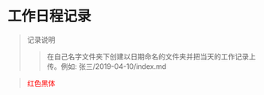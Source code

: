 # 工作日程记录

> 记录说明
>> 在自己名字文件夹下创建以日期命名的文件夹并把当天的工作记录上传。例如: 张三/2019-04-10/index.md

> <font face="黑体" color=red>红色黑体</font>
